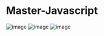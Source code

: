 # Master-Javascript
![image](https://github.com/user-attachments/assets/3df96606-7dc5-4bdc-9c04-ec53535567f2)
![image](https://github.com/user-attachments/assets/19682e27-b54c-4526-9091-6baa1526822c)
![image](https://github.com/user-attachments/assets/1455ff87-3b63-4f87-9ab3-4333ca7bfcc4)
